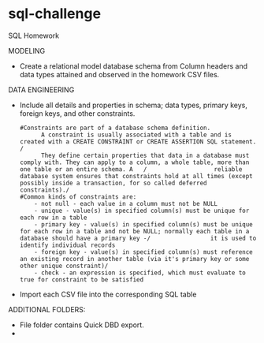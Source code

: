 # sql-challenge
SQL Homework

MODELING
  - Create a relational model database schema from Column headers and data types attained and observed in the homework CSV files.  

DATA ENGINEERING
  - Include all details and properties in schema; data types, primary keys, foreign keys, and other constraints.
        
        #Constraints are part of a database schema definition.
              A constraint is usually associated with a table and is created with a CREATE CONSTRAINT or CREATE ASSERTION SQL statement. /
              They define certain properties that data in a database must comply with. They can apply to a column, a whole table, more than one table or an entire schema. A   /                   reliable database system ensures that constraints hold at all times (except possibly inside a transaction, for so called deferred constraints)./
        #Common kinds of constraints are:
            - not null - each value in a column must not be NULL
            - unique - value(s) in specified column(s) must be unique for each row in a table
            - primary key - value(s) in specified column(s) must be unique for each row in a table and not be NULL; normally each table in a database should have a primary key -/                 it is used to identify individual records
            - foreign key - value(s) in specified column(s) must reference an existing record in another table (via it's primary key or some other unique constraint)/
            - check - an expression is specified, which must evaluate to true for constraint to be satisfied
  
  - Import each CSV file into the corresponding SQL table 

ADDITIONAL FOLDERS:
  - File folder contains Quick DBD export.
  -
  

